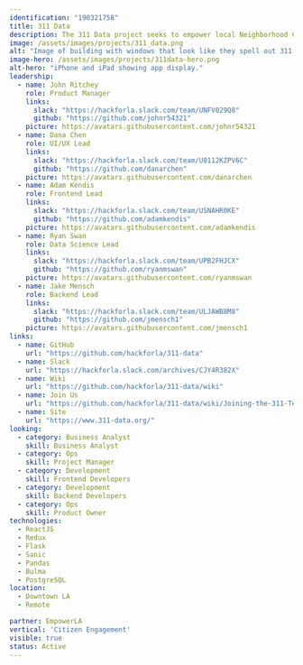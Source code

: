 ```yaml
---
identification: "190321758"
title: 311 Data
description: The 311 Data project seeks to empower local Neighborhood Councils to improve the ideation and analysis of their initiatives using the wealth of publicly available 311 data.
image: /assets/images/projects/311_data.png
alt: "Image of building with windows that look like they spell out 311."
image-hero: /assets/images/projects/311data-hero.png
alt-hero: "iPhone and iPad showing app display."
leadership:
  - name: John Ritchey
    role: Product Manager
    links:
      slack: "https://hackforla.slack.com/team/UNFV029Q8"
      github: "https://github.com/johnr54321"
    picture: https://avatars.githubusercontent.com/johnr54321
  - name: Dana Chen
    role: UI/UX Lead
    links:
      slack: "https://hackforla.slack.com/team/U0112KZPV6C"
      github: "https://github.com/danarchen"
    picture: https://avatars.githubusercontent.com/danarchen
  - name: Adam Kendis
    role: Frontend Lead
    links:
      slack: "https://hackforla.slack.com/team/USNAHR0KE"
      github: "https://github.com/adamkendis"
    picture: https://avatars.githubusercontent.com/adamkendis
  - name: Ryan Swan
    role: Data Science Lead
    links:
      slack: "https://hackforla.slack.com/team/UPB2FHJCX"
      github: "https://github.com/ryanmswan"
    picture: https://avatars.githubusercontent.com/ryanmswan
  - name: Jake Mensch
    role: Backend Lead
    links:
      slack: "https://hackforla.slack.com/team/ULJAWB8M8"
      github: "https://github.com/jmensch1"
    picture: https://avatars.githubusercontent.com/jmensch1
links:
  - name: GitHub
    url: "https://github.com/hackforla/311-data"
  - name: Slack
    url: "https://hackforla.slack.com/archives/CJY4R382X"
  - name: Wiki
    url: "https://github.com/hackforla/311-data/wiki"
  - name: Join Us
    url: "https://github.com/hackforla/311-data/wiki/Joining-the-311-Team"
  - name: Site
    url: "https://www.311-data.org/"
looking:
  - category: Business Analyst
    skill: Business Analyst
  - category: Ops
    skill: Project Manager
  - category: Development
    skill: Frontend Developers
  - category: Development
    skill: Backend Developers
  - category: Ops
    skill: Product Owner
technologies:
  - ReactJS
  - Redux
  - Flask
  - Sanic
  - Pandas
  - Bulma
  - PostgreSQL
location:
  - Downtown LA
  - Remote

partner: EmpowerLA
vertical: 'Citizen Engagement'
visible: true
status: Active
---
```

